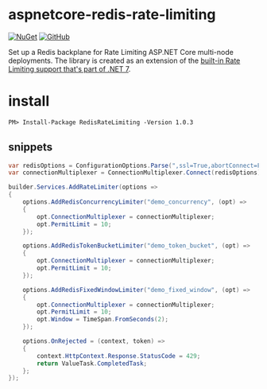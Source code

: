 # aspnetcore-redis-rate-limiting

[![NuGet](https://img.shields.io/nuget/v/RedisRateLimiting)](https://www.nuget.org/packages/RedisRateLimiting) 
[![GitHub](https://img.shields.io/github/license/cristipufu/aspnetcore-redis-rate-limiting)](https://github.com/cristipufu/aspnetcore-redis-rate-limiting/blob/master/LICENSE)

Set up a Redis backplane for Rate Limiting ASP.NET Core multi-node deployments. The library is created as an extension of the [built-in Rate Limiting support that's part of .NET 7](https://devblogs.microsoft.com/dotnet/announcing-rate-limiting-for-dotnet/).


# install
```xml
PM> Install-Package RedisRateLimiting -Version 1.0.3
```

## snippets
```C#
var redisOptions = ConfigurationOptions.Parse(",ssl=True,abortConnect=False");
var connectionMultiplexer = ConnectionMultiplexer.Connect(redisOptions);

builder.Services.AddRateLimiter(options =>
{
    options.AddRedisConcurrencyLimiter("demo_concurrency", (opt) =>
    {
        opt.ConnectionMultiplexer = connectionMultiplexer;
        opt.PermitLimit = 10;
    });

    options.AddRedisTokenBucketLimiter("demo_token_bucket", (opt) =>
    {
        opt.ConnectionMultiplexer = connectionMultiplexer;
        opt.PermitLimit = 10;
    });

    options.AddRedisFixedWindowLimiter("demo_fixed_window", (opt) =>
    {
        opt.ConnectionMultiplexer = connectionMultiplexer;
        opt.PermitLimit = 10;
        opt.Window = TimeSpan.FromSeconds(2);
    });

    options.OnRejected = (context, token) =>
    {
        context.HttpContext.Response.StatusCode = 429;
        return ValueTask.CompletedTask;
    };
});
```

